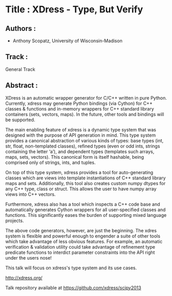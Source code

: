 Title : XDress - Type, But Verify
=================================

Authors : 
----------

- Anthony Scopatz, University of Wisconsin-Madison


Track : 
-------

General Track

Abstract : 
----------

XDress is an automatic wrapper generator for C/C++ written
in pure Python. Currently, xdress may generate Python bindings (via Cython) for
C++ classes & functions and in-memory wrappers for C++ standard library
containers (sets, vectors, maps). In the future, other tools and bindings
will be supported.

The main enabling feature of xdress is a dynamic type system that was designed
with the purpose of API generation in mind.  This type system provides a
canonical abstraction of various kinds of types: base types (int, str, float,
non-templated classes), refined types (even or odd ints, strings containing the
letter ‘a’), and dependent types (templates such arrays, maps, sets, vectors).
This canonical form is itself hashable, being comprised only of strings, ints,
and tuples.

On top of this type system, xdress provides a tool for auto-generating classes
which are views into template instantiations of C++ standard library maps and sets.
Additionally, this tool also creates custom numpy dtypes for any C++ type, class
or struct.  This allows the user to have numpy array views into C++ vectors.

Furthermore, xdress also has a tool which inspects a C++ code base and
automatically generates Cython wrappers for all user-specified classes and
functions.  This significantly eases the burden of supporting mixed language
projects.

The above code generators, however, are just the beginning.  The xdres
system is flexible and powerful enough to engender a suite of other tools which
take advantage of less obvious features.  For example, an automatic verification
& validation utility could take advantage of refinement type predicate functions
to interdict parameter constraints into the API right under the users nose!

This talk will focus on xdress's type system and its use cases.

http://xdress.org/

Talk repository available at https://github.com/xdress/scipy2013
